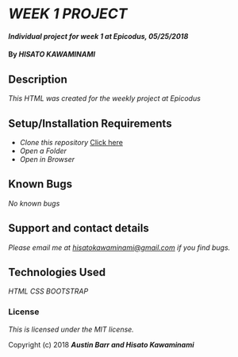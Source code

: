 # _WEEK 1 PROJECT_

#### _Individual project for week 1 at Epicodus, 05/25/2018_

#### By _**HISATO KAWAMINAMI**_

## Description

_This HTML was created for the weekly project at Epicodus_

## Setup/Installation Requirements

* _Clone this repository_ [Click here](https://github.com/hisatokawaminami/wk1-project.git)
* _Open a Folder_
* _Open in Browser_

## Known Bugs

_No known bugs_

## Support and contact details

_Please email me at hisatokawaminami@gmail.com if you find bugs._

## Technologies Used

_HTML_
_CSS_
_BOOTSTRAP_

### License

*This is licensed under the MIT license.*

Copyright (c) 2018 **_Austin Barr and Hisato Kawaminami_**
